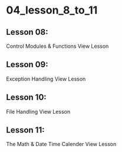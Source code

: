 # 04_lesson_8_to_11

## Lesson 08:
Control Modules & Functions View Lesson

## Lesson 09: 
Exception Handling View Lesson

## Lesson 10: 
File Handling View Lesson

## Lesson 11: 
The Math & Date Time Calender View Lesson
